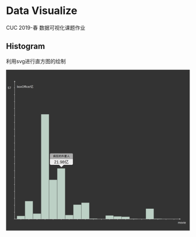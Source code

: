 # Data Visualize
CUC 2019-春 数据可视化课题作业

## Histogram

利用svg进行直方图的绘制

![HistogramView](./HistogramView.png)

